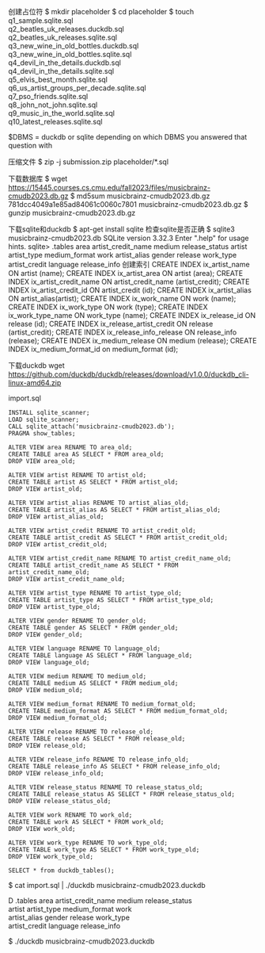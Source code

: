 创建占位符
$ mkdir placeholder
$ cd placeholder
$ touch q1_sample.sqlite.sql \
        q2_beatles_uk_releases.duckdb.sql \
        q2_beatles_uk_releases.sqlite.sql \
        q3_new_wine_in_old_bottles.duckdb.sql \
        q3_new_wine_in_old_bottles.sqlite.sql \
        q4_devil_in_the_details.duckdb.sql \
        q4_devil_in_the_details.sqlite.sql \
        q5_elvis_best_month.sqlite.sql \
        q6_us_artist_groups_per_decade.sqlite.sql \
        q7_pso_friends.sqlite.sql \
        q8_john_not_john.sqlite.sql \
        q9_music_in_the_world.sqlite.sql \
        q10_latest_releases.sqlite.sql

$DBMS = duckdb or sqlite depending on which DBMS you answered that question with

压缩文件
$ zip -j submission.zip placeholder/*.sql

下载数据库
$ wget https://15445.courses.cs.cmu.edu/fall2023/files/musicbrainz-cmudb2023.db.gz
$ md5sum musicbrainz-cmudb2023.db.gz
781dcc4049a1e85ad84061c0060c7801  musicbrainz-cmudb2023.db.gz
$ gunzip musicbrainz-cmudb2023.db.gz

下载sqlite和duckdb
$ apt-get install sqlite
检查sqlite是否正确
$ sqlite3 musicbrainz-cmudb2023.db
SQLite version 3.32.3
Enter ".help" for usage hints.
sqlite> .tables
area                artist_credit_name  medium              release_status
artist              artist_type         medium_format       work
artist_alias        gender              release             work_type
artist_credit       language            release_info
创建索引
CREATE INDEX ix_artist_name ON artist (name);
CREATE INDEX ix_artist_area ON artist (area);
CREATE INDEX ix_artist_credit_name ON artist_credit_name (artist_credit);
CREATE INDEX ix_artist_credit_id ON artist_credit (id);
CREATE INDEX ix_artist_alias ON artist_alias(artist);
CREATE INDEX ix_work_name ON work (name);
CREATE INDEX ix_work_type ON work (type);
CREATE INDEX ix_work_type_name ON work_type (name);
CREATE INDEX ix_release_id ON release (id);
CREATE INDEX ix_release_artist_credit ON release (artist_credit);
CREATE INDEX ix_release_info_release ON release_info (release);
CREATE INDEX ix_medium_release ON medium (release);
CREATE INDEX ix_medium_format_id on medium_format (id);

下载duckdb
wget https://github.com/duckdb/duckdb/releases/download/v1.0.0/duckdb_cli-linux-amd64.zip

import.sql
```
INSTALL sqlite_scanner;
LOAD sqlite_scanner;
CALL sqlite_attach('musicbrainz-cmudb2023.db');
PRAGMA show_tables;

ALTER VIEW area RENAME TO area_old;
CREATE TABLE area AS SELECT * FROM area_old;
DROP VIEW area_old;

ALTER VIEW artist RENAME TO artist_old;
CREATE TABLE artist AS SELECT * FROM artist_old;
DROP VIEW artist_old;

ALTER VIEW artist_alias RENAME TO artist_alias_old;
CREATE TABLE artist_alias AS SELECT * FROM artist_alias_old;
DROP VIEW artist_alias_old;

ALTER VIEW artist_credit RENAME TO artist_credit_old;
CREATE TABLE artist_credit AS SELECT * FROM artist_credit_old;
DROP VIEW artist_credit_old;

ALTER VIEW artist_credit_name RENAME TO artist_credit_name_old;
CREATE TABLE artist_credit_name AS SELECT * FROM artist_credit_name_old;
DROP VIEW artist_credit_name_old;

ALTER VIEW artist_type RENAME TO artist_type_old;
CREATE TABLE artist_type AS SELECT * FROM artist_type_old;
DROP VIEW artist_type_old;

ALTER VIEW gender RENAME TO gender_old;
CREATE TABLE gender AS SELECT * FROM gender_old;
DROP VIEW gender_old;

ALTER VIEW language RENAME TO language_old;
CREATE TABLE language AS SELECT * FROM language_old;
DROP VIEW language_old;

ALTER VIEW medium RENAME TO medium_old;
CREATE TABLE medium AS SELECT * FROM medium_old;
DROP VIEW medium_old;

ALTER VIEW medium_format RENAME TO medium_format_old;
CREATE TABLE medium_format AS SELECT * FROM medium_format_old;
DROP VIEW medium_format_old;

ALTER VIEW release RENAME TO release_old;
CREATE TABLE release AS SELECT * FROM release_old;
DROP VIEW release_old;

ALTER VIEW release_info RENAME TO release_info_old;
CREATE TABLE release_info AS SELECT * FROM release_info_old;
DROP VIEW release_info_old;

ALTER VIEW release_status RENAME TO release_status_old;
CREATE TABLE release_status AS SELECT * FROM release_status_old;
DROP VIEW release_status_old;

ALTER VIEW work RENAME TO work_old;
CREATE TABLE work AS SELECT * FROM work_old;
DROP VIEW work_old;

ALTER VIEW work_type RENAME TO work_type_old;
CREATE TABLE work_type AS SELECT * FROM work_type_old;
DROP VIEW work_type_old;

SELECT * from duckdb_tables();
```
$ cat import.sql | ./duckdb musicbrainz-cmudb2023.duckdb

D .tables
area                artist_credit_name  medium              release_status    
artist              artist_type         medium_format       work              
artist_alias        gender              release             work_type         
artist_credit       language            release_info

$ ./duckdb musicbrainz-cmudb2023.duckdb